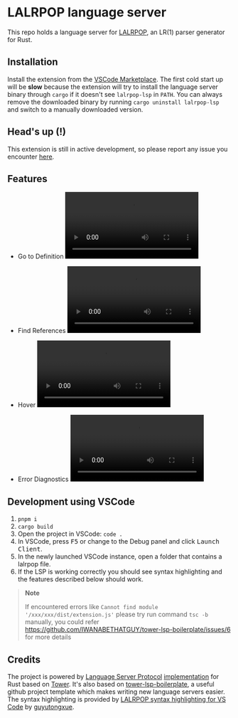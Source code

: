 # LALRPOP language server

This repo holds a language server for [LALRPOP](https://github.com/lalrpop/lalrpop), an LR(1) parser generator for Rust.

## Installation
Install the extension from the [VSCode Marketplace](https://marketplace.visualstudio.com/items?itemName=LitiaEeloo.lalrpop-language-server).
The first cold start up will be **slow** because the extension will try to install the language server binary through `cargo` if it doesn't see `lalrpop-lsp` in `PATH`. You can always remove the downloaded binary by running `cargo uninstall lalrpop-lsp` and switch to a manually downloaded version.

## Head's up (!)

This extension is still in active development, so please report any issue you encounter [here](https://github.com/LighghtEeloo/lalrpop-lsp/issues).

## Features

<!--
- [ ] Semantic tokenization
make sure your semantic token is enabled, you could enable your `semantic token` by
adding this line  to your `settings.json`
```json
{
 "editor.semanticHighlighting.enabled": true,
}
```

- [ ] Syntactic error diagnostic

- [ ] Code completion
-->

- Go to Definition
    ![Go to Definition](/docs/go-to-definition.mp4)

- Find References
    ![Find References](/docs/find-references.mp4)

- Hover
    ![Hover](/docs/hover.mp4)

- Error Diagnostics
    ![Error Diagnostics](/docs/error-diagnostics.mp4)

## Development using VSCode
1. `pnpm i`
2. `cargo build`
3. Open the project in VSCode: `code .`
4. In VSCode, press <kbd>F5</kbd> or change to the Debug panel and click <kbd>Launch Client</kbd>.
5. In the newly launched VSCode instance, open a folder that contains a lalrpop file.
6. If the LSP is working correctly you should see syntax highlighting and the features described below should work.
> **Note**  
> 
> If encountered errors like `Cannot find module '/xxx/xxx/dist/extension.js'`
> please try run command `tsc -b` manually, you could refer https://github.com/IWANABETHATGUY/tower-lsp-boilerplate/issues/6 for more details

## Credits

The project is powered by [Language Server Protocol](https://microsoft.github.io/language-server-protocol) [implementation](https://github.com/ebkalderon/tower-lsp) for Rust based on [Tower](https://github.com/tower-rs/tower).
It's also based on [tower-lsp-boilerplate](https://github.com/IWANABETHATGUY/tower-lsp-boilerplate), a useful github project template which makes writing new language servers easier.
The syntax highlighting is provided by [LALRPOP syntax highlighting for VS Code](https://github.com/guyutongxue/VSC_LalrpopHighlight?tab=readme-ov-file) by [guyutongxue](https://github.com/guyutongxue).
